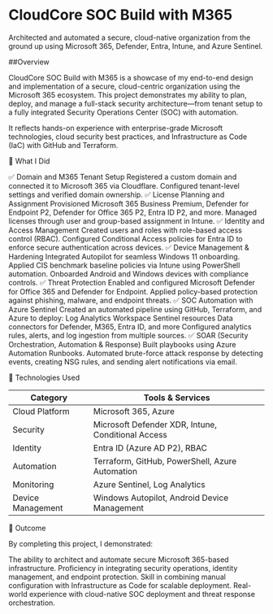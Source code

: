 # CloudCore SOC Build with M365

Architected and automated a secure, cloud-native organization from the ground up using Microsoft 365, Defender, Entra, Intune, and Azure Sentinel.

##Overview

CloudCore SOC Build with M365 is a showcase of my end-to-end design and implementation of a secure, cloud-centric organization using the Microsoft 365 ecosystem. This project demonstrates my ability to plan, deploy, and manage a full-stack security architecture—from tenant setup to a fully integrated Security Operations Center (SOC) with automation.

It reflects hands-on experience with enterprise-grade Microsoft technologies, cloud security best practices, and Infrastructure as Code (IaC) with GitHub and Terraform.

🧠 What I Did

✅ Domain and M365 Tenant Setup
Registered a custom domain and connected it to Microsoft 365 via Cloudflare.
Configured tenant-level settings and verified domain ownership.
✅ License Planning and Assignment
Provisioned Microsoft 365 Business Premium, Defender for Endpoint P2, Defender for Office 365 P2, Entra ID P2, and more.
Managed licenses through user and group-based assignment in Intune.
✅ Identity and Access Management
Created users and roles with role-based access control (RBAC).
Configured Conditional Access policies for Entra ID to enforce secure authentication across devices.
✅ Device Management & Hardening
Integrated Autopilot for seamless Windows 11 onboarding.
Applied CIS benchmark baseline policies via Intune using PowerShell automation.
Onboarded Android and Windows devices with compliance controls.
✅ Threat Protection
Enabled and configured Microsoft Defender for Office 365 and Defender for Endpoint.
Applied policy-based protection against phishing, malware, and endpoint threats.
✅ SOC Automation with Azure Sentinel
Created an automated pipeline using GitHub, Terraform, and Azure to deploy:
Log Analytics Workspace
Sentinel resources
Data connectors for Defender, M365, Entra ID, and more
Configured analytics rules, alerts, and log ingestion from multiple sources.
✅ SOAR (Security Orchestration, Automation & Response)
Built playbooks using Azure Automation Runbooks.
Automated brute-force attack response by detecting events, creating NSG rules, and sending alert notifications via email.

🧰 Technologies Used

| Category          | Tools & Services                                   |
| ----------------- | -------------------------------------------------- |
| Cloud Platform    | Microsoft 365, Azure                               |
| Security          | Microsoft Defender XDR, Intune, Conditional Access |
| Identity          | Entra ID (Azure AD P2), RBAC                       |
| Automation        | Terraform, GitHub, PowerShell, Azure Automation    |
| Monitoring        | Azure Sentinel, Log Analytics                      |
| Device Management | Windows Autopilot, Android Device Management       |


💼 Outcome

By completing this project, I demonstrated:

The ability to architect and automate secure Microsoft 365-based infrastructure.
Proficiency in integrating security operations, identity management, and endpoint protection.
Skill in combining manual configuration with Infrastructure as Code for scalable deployment.
Real-world experience with cloud-native SOC deployment and threat response orchestration.

